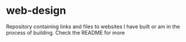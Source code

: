 # web-design
Repository containing links and files to websites I have built or am in the process of building. Check the README for more
